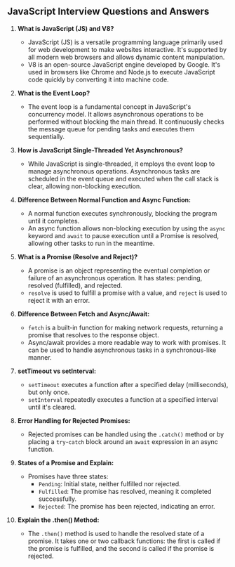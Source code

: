 ## JavaScript Interview Questions and Answers

1. **What is JavaScript (JS) and V8?**

   - JavaScript (JS) is a versatile programming language primarily used for web development to make websites interactive. It's supported by all modern web browsers and allows dynamic content manipulation.
   - V8 is an open-source JavaScript engine developed by Google. It's used in browsers like Chrome and Node.js to execute JavaScript code quickly by converting it into machine code.

2. **What is the Event Loop?**

   - The event loop is a fundamental concept in JavaScript's concurrency model. It allows asynchronous operations to be performed without blocking the main thread. It continuously checks the message queue for pending tasks and executes them sequentially.

3. **How is JavaScript Single-Threaded Yet Asynchronous?**

   - While JavaScript is single-threaded, it employs the event loop to manage asynchronous operations. Asynchronous tasks are scheduled in the event queue and executed when the call stack is clear, allowing non-blocking execution.

4. **Difference Between Normal Function and Async Function:**

   - A normal function executes synchronously, blocking the program until it completes.
   - An async function allows non-blocking execution by using the `async` keyword and `await` to pause execution until a Promise is resolved, allowing other tasks to run in the meantime.

5. **What is a Promise (Resolve and Reject)?**

   - A promise is an object representing the eventual completion or failure of an asynchronous operation. It has states: pending, resolved (fulfilled), and rejected.
   - `resolve` is used to fulfill a promise with a value, and `reject` is used to reject it with an error.

6. **Difference Between Fetch and Async/Await:**

   - `fetch` is a built-in function for making network requests, returning a promise that resolves to the response object.
   - Async/await provides a more readable way to work with promises. It can be used to handle asynchronous tasks in a synchronous-like manner.

7. **setTimeout vs setInterval:**

   - `setTimeout` executes a function after a specified delay (milliseconds), but only once.
   - `setInterval` repeatedly executes a function at a specified interval until it's cleared.

8. **Error Handling for Rejected Promises:**

   - Rejected promises can be handled using the `.catch()` method or by placing a `try`-`catch` block around an `await` expression in an async function.

9. **States of a Promise and Explain:**

   - Promises have three states:
     - `Pending`: Initial state, neither fulfilled nor rejected.
     - `Fulfilled`: The promise has resolved, meaning it completed successfully.
     - `Rejected`: The promise has been rejected, indicating an error.

10. **Explain the .then() Method:**
    - The `.then()` method is used to handle the resolved state of a promise. It takes one or two callback functions: the first is called if the promise is fulfilled, and the second is called if the promise is rejected.

